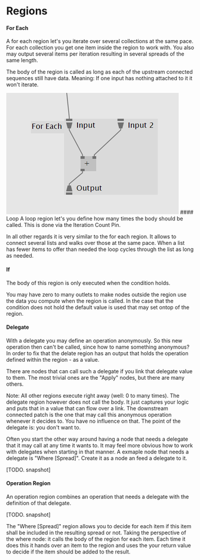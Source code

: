 # Regions

#### For Each
 A for each region let's you iterate over several collections at the same pace.
 For each collection you get one item inside the region to work with. You also may output several items per iteration resulting in several spreads of the same length.
 
 The body of the region is called as long as each of the upstream connected sequences still have data. Meaning: If one input has nothing attached to it it won't iterate.
 
<img src="forEach.png" />
 #### Loop
 A loop region let's you define how many times the body should be called. This is done via the Iteration Count Pin.
 
 In all other regards it is very similar to the for each region.
 It allows to connect several lists and walks over those at the same pace. When a list has fewer items to offer than needed the loop cycles through the list as long as needed.
 
 #### If 
 The body of this region is only executed when the condition holds.

You may have zero to many outlets to make nodes outside the region use the data you compute when the region is called. In the case that the condition does not hold the default value is used that may set ontop of the region.
 
 #### Delegate
 With a delegate you may define an operation anonymously. So this new operation then can't be called, since how to name something anonymous? In order to fix that the delate region has an output that holds the operation defined within the region - as a value.
 
 There are nodes that can call such a delegate if you link that delegate value to them. The most trivial ones are the "Apply" nodes, but there are many others.
 
 Note: All other regions execute right away (well: 0 to many times). The delegate region however does not call the body. It just captures your logic and puts that in a value that can flow over a link. The downstream connected patch is the one that may call this anonymous operation whenever it decides to. You have no influence on that. The point of the delegate is: you don't want to. 
 
 Often you start the other way around having a node that needs a delegate that it may call at any time it wants to. It may feel more obvious how to work with delegates when starting in that manner. A exmaple node that needs a delegate is "Where [Spread]". Create it as a node an feed a delegate to it.
 
 [TODO. snapshot]
 
 #### Operation Region
 
 An operation region combines an operation that needs a delegate with the definition of that delegate.
 
 [TODO. snapshot]
 
 The "Where [Spread]" region allows you to decide for each item if this item shall be included in the resulting spread or not. Taking the perspective of the where node: it calls the body of the region for each item. Each time it does this it hands over an item to the region and uses the your return value to decide if the item should be added to the result.